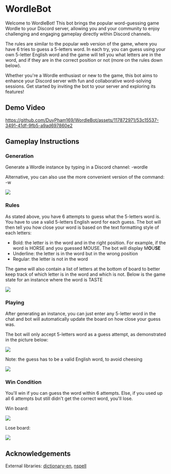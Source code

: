 # WordleBot

Welcome to WordleBot! This bot brings the popular word-guessing game Wordle to your Discord server, allowing you and your community to enjoy challenging and engaging gameplay directly within Discord channels.

The rules are similar to the popular web version of the game, where you have 6 tries to guess a 5-letters word. In each try, you can guess using your own 5-letter English word and the game will tell you what letters are in the word, and if they are in the correct position or not (more on the rules down below).

Whether you're a Wordle enthusiast or new to the game, this bot aims to enhance your Discord server with fun and collaborative word-solving sessions. Get started by inviting the bot to your server and exploring its features!

## Demo Video

https://github.com/DuyPham169/WordleBot/assets/117872971/53c15537-3491-41df-9fb5-a9ad697860e2

## Gameplay Instructions

### Generation

Generate a Wordle instance by typing in a Discord channel: -wordle

Alternative, you can also use the more convenient version of the command: -w

![](images/Generation.png)

### Rules

As stated above, you have 6 attempts to guess what the 5-letters word is. You have to use a valid 5-letters English word for each guess. The bot will then tell you how close your word is based on the text formatting style of each letters:

- Bold: the letter is in the word and in the right position. For example, if the word is HORSE and you guessed MOUSE. The bot will display M**O**U**SE**
- Underline: the letter is in the word but in the wrong position
- Regular: the letter is not in the word

The game will also contain a list of letters at the bottom of board to better keep track of which letter is in the word and which is not. Below is the game state for an instance where the word is TASTE

![](images/GameState.png)

### Playing

After generating an instance, you can just enter any 5-letter word in the chat and bot will automatically update the board on how close your guess was.

The bot will only accept 5-letters word as a guess attempt, as demonstrated in the picture below:

![](images/GuessAttempt.png)

Note: the guess has to be a valid English word, to avoid cheesing

![](images/Cheese.png)

### Win Condition

You'll win if you can guess the word within 6 attempts. Else, if you used up all 6 attempts but still didn't get the correct word, you'll lose.

Win board:

![](images/Win.png)

Lose board:

![](images/Lose.png)

## Acknowledgements

External libraries: [dictionary-en](https://www.npmjs.com/package/dictionary-en), [nspell](https://www.npmjs.com/package/nspell)
